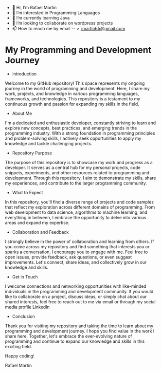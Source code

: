 - 👋 Hi, I’m Rafael Martín
- 👀 I’m interested in Programming Languages
- 🌱 I’m currently learning Java
- 💞️ I’m looking to collaborate on wordpress projects
- 📫 How to reach me by email -- > rmartin65@gmail.com

# My Programming and Development Journey

- Introduction

Welcome to my GitHub repository! This space represents my ongoing journey in the world of programming and development. Here, I share my work, projects, and knowledge in various programming languages, frameworks, and technologies. This repository is a testament to my continuous growth and passion for expanding my skills in the field.

- About Me

I'm a dedicated and enthusiastic developer, constantly striving to learn and explore new concepts, best practices, and emerging trends in the programming industry. With a strong foundation in programming principles and problem-solving skills, I actively seek opportunities to apply my knowledge and tackle challenging projects.


- Repository Purpose

The purpose of this repository is to showcase my work and progress as a developer. It serves as a central hub for my personal projects, code snippets, experiments, and other resources related to programming and development. Through this repository, I aim to demonstrate my skills, share my experiences, and contribute to the larger programming community.


- What to Expect

In this repository, you'll find a diverse range of projects and code samples that reflect my exploration across different domains of programming. From web development to data science, algorithms to machine learning, and everything in between, I embrace the opportunity to delve into various areas and expand my expertise.


- Collaboration and Feedback

I strongly believe in the power of collaboration and learning from others. If you come across my repository and find something that interests you or sparks a conversation, I encourage you to engage with me. Feel free to open issues, provide feedback, ask questions, or even suggest improvements. Let's connect, share ideas, and collectively grow in our knowledge and skills.


- Get in Touch

I welcome connections and networking opportunities with like-minded individuals in the programming and development community. If you would like to collaborate on a project, discuss ideas, or simply chat about our shared interests, feel free to reach out to me via email or through my social media profile LinkedIn


- Conclusion

Thank you for visiting my repository and taking the time to learn about my programming and development journey. I hope you find value in the work I share here. Together, let's embrace the ever-evolving nature of programming and continue to expand our knowledge and skills in this exciting field.



Happy coding!

Rafael Martín
